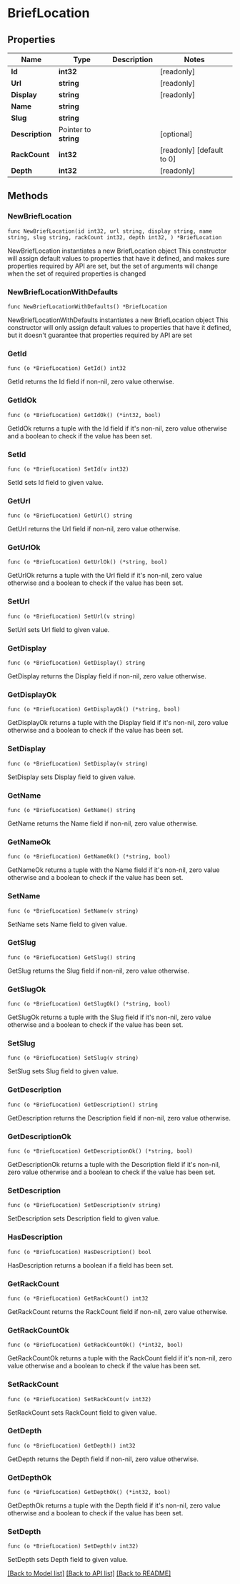# BriefLocation

## Properties

Name | Type | Description | Notes
------------ | ------------- | ------------- | -------------
**Id** | **int32** |  | [readonly] 
**Url** | **string** |  | [readonly] 
**Display** | **string** |  | [readonly] 
**Name** | **string** |  | 
**Slug** | **string** |  | 
**Description** | Pointer to **string** |  | [optional] 
**RackCount** | **int32** |  | [readonly] [default to 0]
**Depth** | **int32** |  | [readonly] 

## Methods

### NewBriefLocation

`func NewBriefLocation(id int32, url string, display string, name string, slug string, rackCount int32, depth int32, ) *BriefLocation`

NewBriefLocation instantiates a new BriefLocation object
This constructor will assign default values to properties that have it defined,
and makes sure properties required by API are set, but the set of arguments
will change when the set of required properties is changed

### NewBriefLocationWithDefaults

`func NewBriefLocationWithDefaults() *BriefLocation`

NewBriefLocationWithDefaults instantiates a new BriefLocation object
This constructor will only assign default values to properties that have it defined,
but it doesn't guarantee that properties required by API are set

### GetId

`func (o *BriefLocation) GetId() int32`

GetId returns the Id field if non-nil, zero value otherwise.

### GetIdOk

`func (o *BriefLocation) GetIdOk() (*int32, bool)`

GetIdOk returns a tuple with the Id field if it's non-nil, zero value otherwise
and a boolean to check if the value has been set.

### SetId

`func (o *BriefLocation) SetId(v int32)`

SetId sets Id field to given value.


### GetUrl

`func (o *BriefLocation) GetUrl() string`

GetUrl returns the Url field if non-nil, zero value otherwise.

### GetUrlOk

`func (o *BriefLocation) GetUrlOk() (*string, bool)`

GetUrlOk returns a tuple with the Url field if it's non-nil, zero value otherwise
and a boolean to check if the value has been set.

### SetUrl

`func (o *BriefLocation) SetUrl(v string)`

SetUrl sets Url field to given value.


### GetDisplay

`func (o *BriefLocation) GetDisplay() string`

GetDisplay returns the Display field if non-nil, zero value otherwise.

### GetDisplayOk

`func (o *BriefLocation) GetDisplayOk() (*string, bool)`

GetDisplayOk returns a tuple with the Display field if it's non-nil, zero value otherwise
and a boolean to check if the value has been set.

### SetDisplay

`func (o *BriefLocation) SetDisplay(v string)`

SetDisplay sets Display field to given value.


### GetName

`func (o *BriefLocation) GetName() string`

GetName returns the Name field if non-nil, zero value otherwise.

### GetNameOk

`func (o *BriefLocation) GetNameOk() (*string, bool)`

GetNameOk returns a tuple with the Name field if it's non-nil, zero value otherwise
and a boolean to check if the value has been set.

### SetName

`func (o *BriefLocation) SetName(v string)`

SetName sets Name field to given value.


### GetSlug

`func (o *BriefLocation) GetSlug() string`

GetSlug returns the Slug field if non-nil, zero value otherwise.

### GetSlugOk

`func (o *BriefLocation) GetSlugOk() (*string, bool)`

GetSlugOk returns a tuple with the Slug field if it's non-nil, zero value otherwise
and a boolean to check if the value has been set.

### SetSlug

`func (o *BriefLocation) SetSlug(v string)`

SetSlug sets Slug field to given value.


### GetDescription

`func (o *BriefLocation) GetDescription() string`

GetDescription returns the Description field if non-nil, zero value otherwise.

### GetDescriptionOk

`func (o *BriefLocation) GetDescriptionOk() (*string, bool)`

GetDescriptionOk returns a tuple with the Description field if it's non-nil, zero value otherwise
and a boolean to check if the value has been set.

### SetDescription

`func (o *BriefLocation) SetDescription(v string)`

SetDescription sets Description field to given value.

### HasDescription

`func (o *BriefLocation) HasDescription() bool`

HasDescription returns a boolean if a field has been set.

### GetRackCount

`func (o *BriefLocation) GetRackCount() int32`

GetRackCount returns the RackCount field if non-nil, zero value otherwise.

### GetRackCountOk

`func (o *BriefLocation) GetRackCountOk() (*int32, bool)`

GetRackCountOk returns a tuple with the RackCount field if it's non-nil, zero value otherwise
and a boolean to check if the value has been set.

### SetRackCount

`func (o *BriefLocation) SetRackCount(v int32)`

SetRackCount sets RackCount field to given value.


### GetDepth

`func (o *BriefLocation) GetDepth() int32`

GetDepth returns the Depth field if non-nil, zero value otherwise.

### GetDepthOk

`func (o *BriefLocation) GetDepthOk() (*int32, bool)`

GetDepthOk returns a tuple with the Depth field if it's non-nil, zero value otherwise
and a boolean to check if the value has been set.

### SetDepth

`func (o *BriefLocation) SetDepth(v int32)`

SetDepth sets Depth field to given value.



[[Back to Model list]](../README.md#documentation-for-models) [[Back to API list]](../README.md#documentation-for-api-endpoints) [[Back to README]](../README.md)


